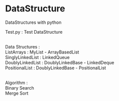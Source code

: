 # DataStructure
DataStructures with python

Test.py : Test DataStructure 

<br> Data Structures : 
<br> ListArrays : MyList - ArrayBasedList
<br> SinglyLinkedList : LinkedQueue
<br> DoublyLinkedList : DoublyLinkedBase - LinkedDeque
<br> PositionalList : DoublyLinkedBase - PositionalList

<br> Algorithm :
<br> Binary Search
<br> Merge Sort
